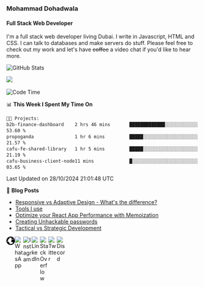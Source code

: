 ### Mohammad Dohadwala

#### Full Stack Web Developer

I'm a full stack web developer living Dubai. I write in Javascript, HTML and CSS. I can talk to databases and make servers do stuff. Please feel free to check out my work and let's have ~~coffee~~ a video chat if you'd like to hear more.

![GitHub Stats][stats]

![](https://komarev.com/ghpvc/?username=Gr8z)

<!--START_SECTION:waka-->
![Code Time](http://img.shields.io/badge/Code%20Time-5%2C826%20hrs%2051%20mins-blue)

📊 **This Week I Spent My Time On** 

```text
🐱‍💻 Projects: 
b2b-finance-dashboard    2 hrs 46 mins       █████████████░░░░░░░░░░░░   53.60 % 
propoganda               1 hr 6 mins         █████░░░░░░░░░░░░░░░░░░░░   21.57 % 
cafu-fe-shared-library   1 hr 5 mins         █████░░░░░░░░░░░░░░░░░░░░   21.19 % 
cafu-business-client-node11 mins             █░░░░░░░░░░░░░░░░░░░░░░░░   03.65 % 
```


 Last Updated on 28/10/2024 21:01:48 UTC
<!--END_SECTION:waka-->

📕 **Blog Posts** 
<!-- BLOG-POST-LIST:START -->
- [Responsive vs Adaptive Design - What&#39;s the difference?](https://dohad.dev/blog/responsive-vs-adaptive)
- [Tools I use](https://dohad.dev/blog/uses)
- [Optimize your React App Performance with Memoization](https://dohad.dev/blog/memoization-react)
- [Creating Unhackable passwords](https://dohad.dev/blog/strong-passwords)
- [Tactical vs Strategic Development](https://dohad.dev/blog/tactical-vs-strategic)
<!-- BLOG-POST-LIST:END -->

[<img align="left" alt="dohad.dev" width="22px" src="https://raw.githubusercontent.com/iconic/open-iconic/master/svg/globe.svg" />][website]
[<img align="left" alt="WhatsApp" width="22px" src="https://cdn.jsdelivr.net/npm/simple-icons@v3/icons/whatsapp.svg" />][whatsapp]
[<img align="left" alt="Instagram" width="22px" src="https://cdn.jsdelivr.net/npm/simple-icons@v3/icons/instagram.svg" />][instagram]
[<img align="left" alt="LinkedIn" width="22px" src="https://cdn.jsdelivr.net/npm/simple-icons@v3/icons/linkedin.svg" />][linkedin]
[<img align="left" alt="Stack Overflow" width="22px" src="https://cdn.jsdelivr.net/npm/simple-icons@v3/icons/stackoverflow.svg" />][stackoverflow]
[<img align="left" alt="Twitter" width="22px" src="https://cdn.jsdelivr.net/npm/simple-icons@v3/icons/twitter.svg" />][twitter]
[<img align="left" alt="Discord" width="22px" src="https://cdn.jsdelivr.net/npm/simple-icons@v3/icons/discord.svg" />][discord]

[website]: https://dohad.dev
[whatsapp]: https://wa.me/971552328372
[instagram]: https://www.instagram.com/mohammad.dohad
[linkedin]: https://www.linkedin.com/in/mohammaddohad
[stackoverflow]: https://stackoverflow.com/users/5008677
[twitter]: https://twitter.com/mohammaddohad
[discord]: https://discord.gg/fap7gWy
[stats]: https://github-readme-stats.vercel.app/api?username=Gr8z&show_icons=true&count_private=true&hide_title=true&hide_rank=true
